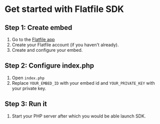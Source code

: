 # Get started with Flatfile SDK

## Step 1: Create embed

1. Go to the [Flatfile app](https://app.flatfile.io/)
2. Create your Flatfile account (if you haven't already).
3. Create and configure your embed.

## Step 2: Configure index.php

1. Open `index.php`
2. Replace `YOUR_EMBED_ID` with your embed id and `YOUR_PRIVATE_KEY` with your private key.

## Step 3: Run it

1. Start your PHP server after which you would be able launch SDK.
